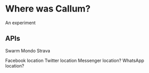 # Where was Callum?

An experiment

## APIs

Swarm
Mondo
Strava

Facebook location
Twitter location
Messenger location?
WhatsApp location?
